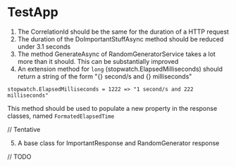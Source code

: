 # TestApp

1. The CorrelationId should be the same for the duration of a HTTP request
2. The duration of the DoImportantStuffAsync method should be reduced under 3.1 seconds
3. The method GenerateAsync of RandomGeneratorService takes a lot more than it should. This can be substantially improved 
4. An extension method for ```long``` (stopwatch.ElapsedMilliseconds) should return a string of the form "{} second/s and {} milliseconds"

```
stopwatch.ElapsedMilliseconds = 1222 => "1 second/s and 222 milliseconds"
```

This method should be used to populate a new property in the response classes, named ```FormatedElapsedTime```

// Tentative

5. A base class for ImportantResponse and RandomGenerator response

// TODO
